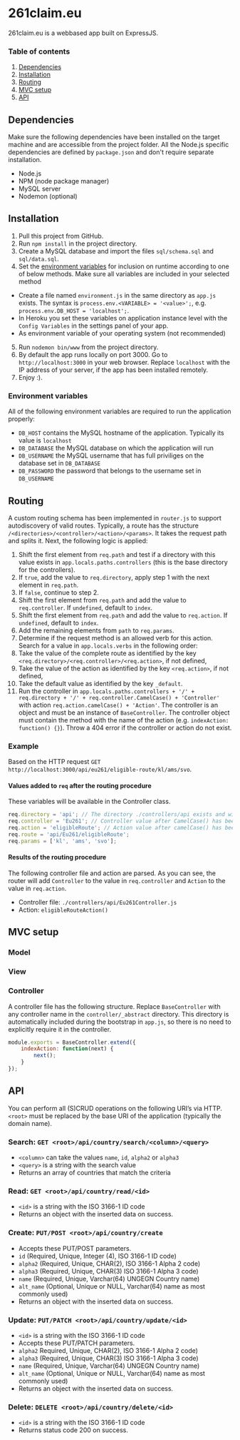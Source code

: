 # 261claim.eu
261claim.eu is a webbased app built on ExpressJS.

### Table of contents
1. [Dependencies](#dependencies)
2. [Installation](#installation)
3. [Routing](#routing)
4. [MVC setup](#mvc-setup)
4. [API](#api)

## Dependencies
Make sure the following dependencies have been installed on the target machine and are accessible from the project folder. All the Node.js specific dependencies are defined by `package.json` and don't require separate installation.

* Node.js
* NPM (node package manager)
* MySQL server
* Nodemon (optional)

## Installation

1. Pull this project from GitHub.
2. Run `npm install` in the project directory.
3. Create a MySQL database and import the files `sql/schema.sql` and `sql/data.sql`.
4. Set the [environment variables](#environment-variables) for inclusion on runtime according to one of below methods. Make sure all variables are included in your selected method
 * Create a file named `environment.js` in the same directory as `app.js` exists. The syntax is `process.env.<VARIABLE> = '<value>';`, e.g. `process.env.DB_HOST = 'localhost';`.
 * In Heroku you set these variables on application instance level with the `Config Variables` in the settings panel of your app.
 * As environment variable of your operating system (not recommended) 
5. Run `nodemon bin/www` from the project directory.
6. By default the app runs locally on port 3000. Go to `http://localhost:3000` in your web browser. Replace `localhost` with the IP address of your server, if the app has been installed remotely.
7. Enjoy :).

### Environment variables
All of the following environment variables are required to run the application properly:

* `DB_HOST` contains the MySQL hostname of the application. Typically its value is `localhost`
* `DB_DATABASE` the MySQL database on which the application will run
* `DB_USERNAME` the MySQL username that has full priviliges on the database set in `DB_DATABASE`
* `DB_PASSWORD` the password that belongs to the username set in `DB_USERNAME`

## Routing
A custom routing schema has been implemented in `router.js` to support autodiscovery of valid routes. Typically, a route has the structure `/<directories>/<controller>/<action>/<params>`. It takes the request path and splits it. Next, the following logic is applied:

1. Shift the first element from `req.path` and test if a directory with this value exists in `app.locals.paths.controllers` (this is the base directory for the controllers).
  1. If `true`, add the value to `req.directory`, apply step 1 with the next element in `req.path`.
  2. If `false`, continue to step 2.
2. Shift the first element from `req.path` and add the value to `req.controller`. If `undefined`, default to `index`.
3. Shift the first element from `req.path` and add the value to `req.action`. If `undefined`, default to `index`.
4. Add the remaining elements from `path` to `req.params`.
5. Determine if the request method is an allowed verb for this action. Search for a value in `app.locals.verbs` in the following order:
  1. Take the value of the complete route as identified by the key `<req.directory>/<req.controller>/<req.action>`, if not defined,
  2. Take the value of the action as identified by the key `<req.action>`, if not defined,
  3. Take the default value as identified by the key `_default`.
6. Run the controller in `app.locals.paths.controllers + '/' + req.directory + '/' + req.controller.CamelCase() + 'Controller'` with action `req.action.camelCase() + 'Action'`. The controller is an object and must be an instance of `BaseController`. The controller object must contain the method with the name of the action (e.g. `indexAction: function() {}`). Throw a 404 error if the controller or action do not exist.

### Example
Based on the HTTP request `GET http://localhost:3000/api/eu261/eligible-route/kl/ams/svo`.

#### Values added to `req` after the routing procedure
These variables will be available in the Controller class.
```javascript
req.directory = 'api'; // The directory ./controllers/api exists and will be used
req.controller = 'Eu261'; // Controller value after CamelCase() has been applied
req.action = 'eligibleRoute'; // Action value after camelCase() has been applied
req.route = 'api/Eu261/eligibleRoute';
req.params = ['kl', 'ams', 'svo'];
```

#### Results of the routing procedure
The following controller file and action are parsed. As you can see, the router will add `Controller` to the value in `req.controller` and `Action` to the value in `req.action`.
- Controller file: `./controllers/api/Eu261Controller.js`
- Action: `eligibleRouteAction()`

## MVC setup
### Model

### View

### Controller
A controller file has the following structure. Replace `BaseController` with any controller name in the `controller/_abstract` directory. This directory is automatically included during the bootstrap in `app.js`, so there is no need to explicitly require it in the controller.
```javascript
module.exports = BaseController.extend({
    indexAction: function(next) {
        next();
    }
});
```

## API
You can perform all (S)CRUD operations on the following URI’s via HTTP. `<root>` must be replaced by the base URI of the application (typically the domain name).

### Search: `GET <root>/api/country/search/<column>/<query>`
* `<column>` can take the values `name`, `id`, `alpha2` or `alpha3`
* `<query>` is a string with the search value
* Returns an array of countries that match the criteria
### Read: `GET <root>/api/country/read/<id>`
* `<id>` is a string with the ISO 3166-1 ID code
* Returns an object with the inserted data on success.

### Create: `PUT/POST <root>/api/country/create`
* Accepts these PUT/POST parameters. 
 * `id` (Required, Unique, Integer (4), ISO 3166-1 ID code)
 * `alpha2` (Required, Unique, CHAR(2), ISO 3166-1 Alpha 2 code)
 * `alpha3` (Required, Unique, CHAR(3) ISO 3166-1 Alpha 3 code)
 * `name` (Required, Unique, Varchar(64) UNGEGN Country name)
 * `alt_name` (Optional, Unique or NULL, Varchar(64) name as most commonly used)
* Returns an object with the inserted data on success.

### Update: `PUT/PATCH <root>/api/country/update/<id>`
* `<id>` is a string with the ISO 3166-1 ID code
* Accepts these PUT/PATCH parameters. 
 * `alpha2` Required, Unique, CHAR(2), ISO 3166-1 Alpha 2 code)
 * `alpha3` (Required, Unique, CHAR(3) ISO 3166-1 Alpha 3 code)
 * `name` (Required, Unique, Varchar(64) UNGEGN Country name)
 * `alt_name` (Optional, Unique or NULL, Varchar(64) name as most commonly used)
* Returns an object with the inserted data on success.

### Delete: `DELETE <root>/api/country/delete/<id>`
 * `<id>` is a string with the ISO 3166-1 ID code
 * Returns status code 200 on success.
